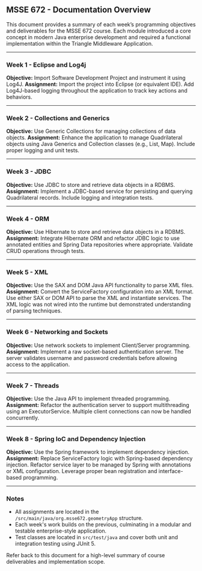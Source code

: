 ## MSSE 672 - Documentation Overview

This document provides a summary of each week’s programming objectives and deliverables for the MSSE 672 course. Each module introduced a core concept in modern Java enterprise development and required a functional implementation within the Triangle Middleware Application.

---

### Week 1 - Eclipse and Log4j

**Objective:** Import Software Development Project and instrument it using Log4J.
**Assignment:** Import the project into Eclipse (or equivalent IDE). Add Log4J-based logging throughout the application to track key actions and behaviors.

---

### Week 2 - Collections and Generics

**Objective:** Use Generic Collections for managing collections of data objects.
**Assignment:** Enhance the application to manage Quadrilateral objects using Java Generics and Collection classes (e.g., List, Map). Include proper logging and unit tests.

---

### Week 3 - JDBC

**Objective:** Use JDBC to store and retrieve data objects in a RDBMS.
**Assignment:** Implement a JDBC-based service for persisting and querying Quadrilateral records. Include logging and integration tests.

---

### Week 4 - ORM

**Objective:** Use Hibernate to store and retrieve data objects in a RDBMS.
**Assignment:** Integrate Hibernate ORM and refactor JDBC logic to use annotated entities and Spring Data repositories where appropriate. Validate CRUD operations through tests.

---

### Week 5 - XML

**Objective:** Use the SAX and DOM Java API functionality to parse XML files.
**Assignment:** Convert the ServiceFactory configuration into an XML format. Use either SAX or DOM API to parse the XML and instantiate services. The XML logic was not wired into the runtime but demonstrated understanding of parsing techniques.

---

### Week 6 - Networking and Sockets

**Objective:** Use network sockets to implement Client/Server programming.
**Assignment:** Implement a raw socket-based authentication server. The server validates username and password credentials before allowing access to the application.

---

### Week 7 - Threads

**Objective:** Use the Java API to implement threaded programming.
**Assignment:** Refactor the authentication server to support multithreading using an ExecutorService. Multiple client connections can now be handled concurrently.

---

### Week 8 - Spring IoC and Dependency Injection

**Objective:** Use the Spring framework to implement dependency injection.
**Assignment:** Replace ServiceFactory logic with Spring-based dependency injection. Refactor service layer to be managed by Spring with annotations or XML configuration. Leverage proper bean registration and interface-based programming.

---

### Notes

* All assignments are located in the `/src/main/java/org.msse672.geometryApp` structure.
* Each week's work builds on the previous, culminating in a modular and testable enterprise-style application.
* Test classes are located in `src/test/java` and cover both unit and integration testing using JUnit 5.

Refer back to this document for a high-level summary of course deliverables and implementation scope.
